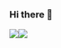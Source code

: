 ### Hi there 👋

<img src="https://img.shields.io/badge/react-61DAFB?style=flat-square&logo=react&logoColor=white"/><img src="https://img.shields.io/badge/html5-E34F26?style=flat-square&logo=html5&logoColor=white"/>
